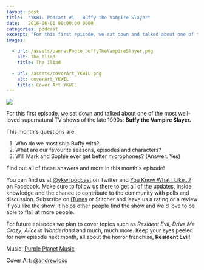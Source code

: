 ```yaml
---
layout: post
title:  "YKWIL Podcast #1 - Buffy the Vampire Slayer"
date:   2016-06-01 00:00:00 0000
categories: podcast
excerpt: "For this first episode, we sat down and talked about one of the most well-loved supernatural TV shows of the late 1990s: <strong>Buffy the Vampire Slayer.</strong>"
images:

  - url: /assets/bannerPhoto_buffyTheVampireSlayer.png
    alt: The Iliad
    title: The Iliad

  - url: /assets/coverArt_YKWIL.png
    alt: coverArt_YKWIL
    title: Cover Art YKWIL
---
```


<img class="bannerPhoto" src="{{ site.url }}/assets/bannerPhoto_buffyTheVampireSlayer.png" />

<script src="http://www.buzzsprout.com/58982/384942-episode-1-buffy-the-vampire-slayer.js?player=small" type="text/javascript" charset="utf-8"></script>

For this first episode, we sat down and talked about one of the most well-loved supernatural TV shows of the late 1990s: **Buffy the Vampire Slayer.**

This month's questions are:   

1.  Who do we most ship Buffy with?
2.  What are our favourite seasons, episodes and characters?
3.  Will Mark and Sophie ever get better microphones? (Answer: Yes)

Find out all of these answers and more in this month's episode!

You can find us at [@ykwilpodcast](https://twitter.com/ykwilpodcast) on Twitter and [You Know What I Like...?](https://www.facebook.com/You-Know-What-I-Like-Podcast-1558503551144389/) on Facebook. Make sure to follow us there to get all of the updates, inside knowledge and the chance to contribute to the community with polls and discussion. Subscribe on [iTunes](https://itunes.apple.com/gb/podcast/you-know-what-i-like.../id1114900434?mt=2) or Stitcher and leave us a rating or a review if you like the show. It helps other people find the show and we'd love to be able to flail at more people.

For future episodes we plan to cover topics such as *Resident Evil*, *Drive Me Crazy*, *Alice in Wonderland* and much, much more. Keep your eyes peeled for new episode next month, all about the horror franchise, **Resident Evil**!

Music: [Purple Planet Music](https://soundcloud.com/purpleplanetmusic)

Cover Art: [@andrewlosq](https://twitter.com/AndrewLosq)
